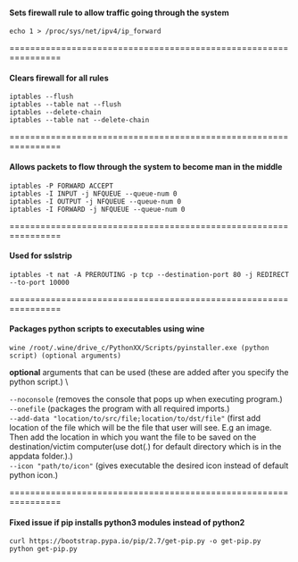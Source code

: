 #### Sets firewall rule to allow traffic going through the system

`echo 1 > /proc/sys/net/ipv4/ip_forward`

================================================================
#### Clears firewall for all rules

`iptables --flush` \
`iptables --table nat --flush` \
`iptables --delete-chain` \
`iptables --table nat --delete-chain`

================================================================
#### Allows packets to flow through the system to become man in the middle

`iptables -P FORWARD ACCEPT` \
`iptables -I INPUT -j NFQUEUE --queue-num 0` \
`iptables -I OUTPUT -j NFQUEUE --queue-num 0` \
`iptables -I FORWARD -j NFQUEUE --queue-num 0` 

================================================================
#### Used for sslstrip

`iptables -t nat -A PREROUTING -p tcp --destination-port 80 -j REDIRECT --to-port 10000`

================================================================
#### Packages python scripts to executables using wine

`wine /root/.wine/drive_c/PythonXX/Scripts/pyinstaller.exe (python script) (optional arguments)`

**optional** arguments that can be used (these are added after you specify the python script.) \

`--noconsole` (removes the console that pops up when executing program.)\
`--onefile` (packages the program with all required imports.)\
`--add-data "location/to/src/file;location/to/dst/file"` (first add location of the file which will be the file that user will see. E.g an image. Then add the location in which you want the file to be saved on the destination/victim computer(use dot(.) for default directory which is in the appdata folder.).)\
`--icon "path/to/icon"` (gives executable the desired icon instead of default python icon.)

================================================================
#### Fixed issue if pip installs python3 modules instead of python2

`curl https://bootstrap.pypa.io/pip/2.7/get-pip.py -o get-pip.py` \
`python get-pip.py`